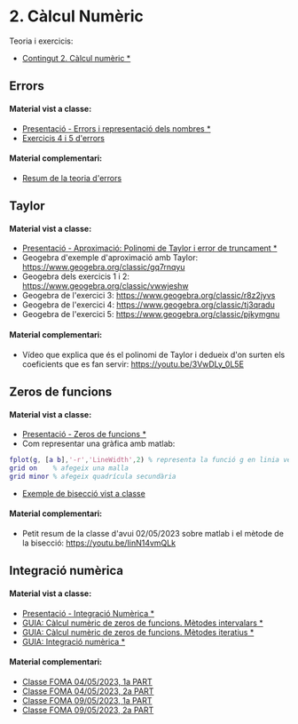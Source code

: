# 2. Càlcul Numèric

Teoria i exercicis:

* [Contingut 2. Càlcul numèric *](https://atenea.upc.edu/pluginfile.php/5346101/mod_resource/content/8/Problemes_Contingut_2_FOMA.pdf)

## Errors

#### Material vist a classe:

* [Presentació - Errors i representació dels nombres *](https://atenea.upc.edu/pluginfile.php/5345120/mod_folder/content/0/M%C3%B2dul%201%20Errors%20i%20representaci%C3%B3%20dels%20nombre.pdf?forcedownload=1)
* [Exercicis 4 i 5 d'errors](./annexos/exercicis_4_i_5.jpg)

#### Material complementari:

* [Resum de la teoria d'errors](./annexos/resum_errors.jpg)

## Taylor

#### Material vist a classe:

* [Presentació - Aproximació: Polinomi de Taylor i error de truncament *](https://atenea.upc.edu/pluginfile.php/5345120/mod_folder/content/0/M%C3%B2dul%202%20Aproximaci%C3%B3%20Polinomi%20de%20Taylor.pdf?forcedownload=1)
* Geogebra d'exemple d'aproximació amb Taylor: https://www.geogebra.org/classic/gq7rnqyu
* Geogebra dels exercicis 1 i 2: https://www.geogebra.org/classic/vwwjeshw
* Geogebra de l'exercici 3: https://www.geogebra.org/classic/r8z2jyvs
* Geogebra de l'exercici 4: https://www.geogebra.org/classic/tj3qradu
* Geogebra de l'exercici 5: https://www.geogebra.org/classic/pjkymgnu

#### Material complementari:

* Vídeo que explica que és el polinomi de Taylor i dedueix d'on surten els coeficients que es fan servir: https://youtu.be/3VwDLy_0L5E

## Zeros de funcions

#### Material vist a classe:

* [Presentació - Zeros de funcions *](https://atenea.upc.edu/pluginfile.php/5345120/mod_folder/content/0/M%C3%B2dul%203%20Apunts%20zeros.pdf?forcedownload=1)
* Com representar una gràfica amb matlab:
```matlab
fplot(g, [a b],'-r','LineWidth',2) % representa la funció g en linia vermella i amplada 2
grid on    % afegeix una malla
grid minor % afegeix quadrícula secundària
```
* [Exemple de bisecció vist a classe](./annexos/exemple_biseccio.m)

#### Material complementari:

* Petit resum de la classe d'avui 02/05/2023 sobre matlab i el mètode de la bisecció: https://youtu.be/IinN14vmQLk

## Integració numèrica

#### Material vist a classe:

* [Presentació - Integració Numèrica *](https://atenea.upc.edu/pluginfile.php/5345120/mod_folder/content/0/M%C3%B2dul%204%20Apunts%20%20integraci%C3%B3.pdf?forcedownload=1)
* [GUIA: Càlcul numèric de zeros de funcions. Mètodes intervalars *](https://atenea.upc.edu/pluginfile.php/5403721/mod_resource/content/8/Zeros_Biseccio.html)
* [GUIA: Càlcul numèric de zeros de funcions. Mètodes iteratius *](https://atenea.upc.edu/pluginfile.php/5403728/mod_resource/content/7/Zeros_Iteratius.html)
* [GUIA: Integració numèrica *](https://atenea.upc.edu/pluginfile.php/5403735/mod_resource/content/14/Integracio_numeric_nou.html)

#### Material complementari:

* [Classe FOMA 04/05/2023, 1a PART](https://youtu.be/SUrMggc6qz4)
* [Classe FOMA 04/05/2023, 2a PART](https://youtu.be/d72HjQwXVHY)
* [Classe FOMA 09/05/2023, 1a PART](https://youtu.be/dLehTxH-qx4)
* [Classe FOMA 09/05/2023, 2a PART](https://youtu.be/rjVCnQj0dyM)